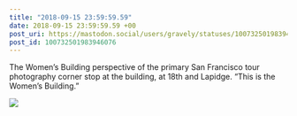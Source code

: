 ```yaml
---
title: "2018-09-15 23:59:59.59"
date: 2018-09-15 23:59:59.59 +00
post_uri: https://mastodon.social/users/gravely/statuses/100732501983946076
post_id: 100732501983946076
---
```

The Women’s Building perspective of the primary San Francisco tour photography corner stop at the building, at 18th and Lapidge. “This is the Women’s Building.”


![](/images/6368503.jpeg)

